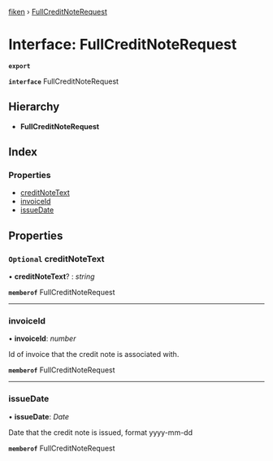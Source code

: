 [fiken](../README.md) › [FullCreditNoteRequest](fullcreditnoterequest.md)

# Interface: FullCreditNoteRequest

**`export`** 

**`interface`** FullCreditNoteRequest

## Hierarchy

* **FullCreditNoteRequest**

## Index

### Properties

* [creditNoteText](fullcreditnoterequest.md#optional-creditnotetext)
* [invoiceId](fullcreditnoterequest.md#invoiceid)
* [issueDate](fullcreditnoterequest.md#issuedate)

## Properties

### `Optional` creditNoteText

• **creditNoteText**? : *string*

**`memberof`** FullCreditNoteRequest

___

###  invoiceId

• **invoiceId**: *number*

Id of invoice that the credit note is associated with.

**`memberof`** FullCreditNoteRequest

___

###  issueDate

• **issueDate**: *Date*

Date that the credit note is issued, format yyyy-mm-dd

**`memberof`** FullCreditNoteRequest
